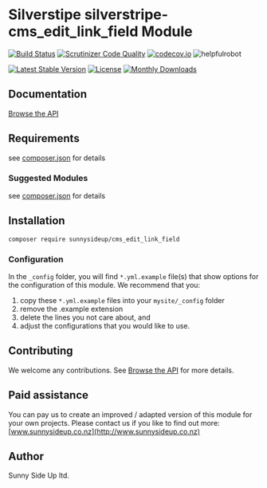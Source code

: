 # Silverstipe silverstripe-cms_edit_link_field Module
[![Build Status](https://travis-ci.org/sunnysideup/silverstripe-cms_edit_link_field.svg?branch=master)](https://travis-ci.org/sunnysideup/silverstripe-cms_edit_link_field)
[![Scrutinizer Code Quality](https://scrutinizer-ci.com/g/sunnysideup/silverstripe-cms_edit_link_field/badges/quality-score.png?b=master)](https://scrutinizer-ci.com/g/sunnysideup/silverstripe-cms_edit_link_field/?branch=master)
[![codecov.io](https://codecov.io/github/sunnysideup/silverstripe-cms_edit_link_field/coverage.svg?branch=master)](https://codecov.io/github/sunnysideup/silverstripe-cms_edit_link_field?branch=master)
![helpfulrobot](https://helpfulrobot.io/sunnysideup/cms_edit_link_field/badge)

[![Latest Stable Version](https://poser.pugx.org/sunnysideup/cms_edit_link_field/version)](https://packagist.org/packages/sunnysideup/cms_edit_link_field)
[![License](https://poser.pugx.org/sunnysideup/cms_edit_link_field/license)](https://packagist.org/packages/sunnysideup/cms_edit_link_field)
[![Monthly Downloads](https://poser.pugx.org/sunnysideup/cms_edit_link_field/d/monthly)](https://packagist.org/packages/sunnysideup/cms_edit_link_field)


## Documentation

[Browse the API](docs/en/index.xhtml)

## Requirements


see [composer.json](composer.json) for details

### Suggested Modules

see [composer.json](composer.json) for details


## Installation

```
composer require sunnysideup/cms_edit_link_field
```

### Configuration

In the `_config` folder, you will find `*.yml.example` file(s) that show options for
the configuration of this module. We recommend that you:

  1. copy these `*.yml.example` files into your
`mysite/_config` folder
  2. remove the .example extension
  3. delete the lines you not care about, and
  4. adjust the configurations that you would like to use.


## Contributing

We welcome any contributions. See [Browse the API](CONTRIBUTING.md) for more details.

## Paid assistance

You can pay us to create an improved / adapted version of this module for your own projects.  Please contact us if you like to find out more: [www.sunnysideup.co.nz](http://www.sunnysideup.co.nz)

## Author

Sunny Side Up ltd.
